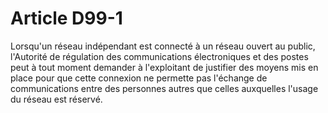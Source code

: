 # Article D99-1

Lorsqu'un réseau indépendant est connecté à un réseau ouvert au public, l'Autorité de régulation des communications électroniques et des postes peut à tout moment demander à l'exploitant de justifier des moyens mis en place pour que cette connexion ne permette pas l'échange de communications entre des personnes autres que celles auxquelles l'usage du réseau est réservé.
